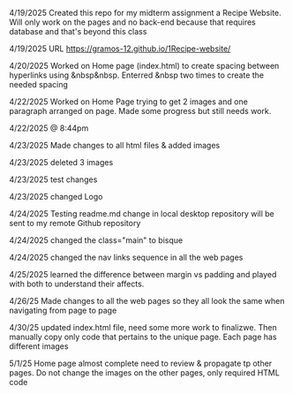 4/19/2025 Created this repo for my midterm assignment a Recipe Website. Will only work on the pages and no back-end because that requires database and that's beyond this class

4/19/2025 URL https://gramos-12.github.io/1Recipe-website/

4/20/2025 Worked on Home page (index.html) to create spacing between hyperlinks using &nbsp&nbsp. Enterred &nbsp two times to create the needed spacing

4/22/2025 Worked on Home Page trying to get 2 images and one paragraph arranged on page. Made some progress but still needs work.

4/22/2025 @ 8:44pm

4/23/2025 Made changes to all html files & added images

4/23/2025 deleted 3 images

4/23/2025 test changes  

4/23/2025 changed Logo

<!-- 4/24/2025 Testing readme.md change in Github repository will be sent to my local desktop repository  -->

4/24/2025 Testing readme.md change in local desktop repository will be sent to my remote Github repository

4/24/2025 changed the class="main" to bisque

4/24/2025 changed the nav links sequence in all the web pages

4/25/2025 learned the difference between margin vs padding and played with both to understand their affects.

4/26/25 Made changes to all the web pages so they all look the same when navigating from page to page

4/30/25 updated index.html file, need some more work to finalizwe. Then manually copy only code that pertains to the unique page. Each page has different images 

5/1/25 Home page almost complete need to review & propagate tp other pages. Do not change the images on the other pages, only required HTML code